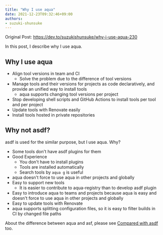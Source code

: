 ```yaml
---
title: "Why I use aqua"
date: 2021-12-23T09:32:46+09:00
authors:
- suzuki-shunsuke
---
```


<head>
  <link rel="canonical" href="https://dev.to/suzukishunsuke/why-i-use-aqua-230" />
</head>

Original Post: https://dev.to/suzukishunsuke/why-i-use-aqua-230

In this post, I describe why I use aqua.

## Why I use aqua

* Align tool versions in team and CI
  * Solve the problem due to the difference of tool versions
* Manage tools and their versions for projects as code declaratively, and provide an unified way to install tools
  * aqua supports changing tool versions per project
* Stop developing shell scripts and GitHub Actions to install tools per tool and per project
* Update tools with Renovate easily
* Install tools hosted in private repositories

## Why not asdf?

asdf is used for the similar purpose, but I use aqua. Why?

* Some tools don't have asdf plugins for them
* Good Experience
  * You don't have to install plugins
  * Tools are installed automatically
  * Search tools by `aqua g` is useful
* aqua doesn't force to use aqua in other projects and globally
* Easy to support new tools
  * It is easier to contribute to aqua-registry than to develop asdf plugin
* Easy to introduce aqua to teams and projects because aqua is easy and doesn't force to use aqua in other projects and globally
* Easy to update tools with Renovate
* aqua supports splitting configuration files, so it is easy to filter builds in CI by changed file paths

About the difference between aqua and asf, please see [Compared with asdf](/overview#compared-with-asdf) too.
